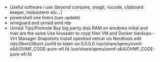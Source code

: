 - Useful software i use (beyond compare, snagit, vscode, clipboard keeper, mobaxterm etc...)
- powershell one liners (can update)
- wireguard and unraid amd rdp
- Unraid Tips/Promote
  Buy big parity disk
  RAM on windows initial and max are the same
  Use krusader to coyp files
  VM and Docker backups
-Virt Manager Snapshots
  Install openbsd netcat vis Nerdtools
   edit /etc/libvirt/libvirt.confd to listen on 0.0.0.0
  <loader readonly='yes' type='pflash'>/usr/share/qemu/ovmf-x64/OVMF_CODE-pure-efi.fd</loader>
  <loader readonly='yes' type='rom'>/usr/share/qemu/ovmf-x64/OVMF_CODE-pure-efi.fd</loader>
